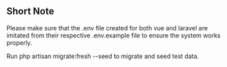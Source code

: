 ## Short Note

Please make sure that the .env file created for both vue and laravel are imitated from their respective .env.example file to ensure the system works properly.


Run  php artisan migrate:fresh --seed to migrate and seed test data.
